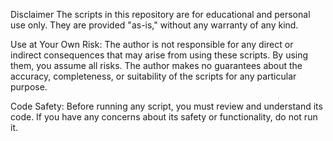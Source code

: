 Disclaimer
The scripts in this repository are for educational and personal use only. They are provided "as-is," without any warranty of any kind.

Use at Your Own Risk: The author is not responsible for any direct or indirect consequences that may arise from using these scripts. By using them, you assume all risks. The author makes no guarantees about the accuracy, completeness, or suitability of the scripts for any particular purpose.

Code Safety: Before running any script, you must review and understand its code. If you have any concerns about its safety or functionality, do not run it.
